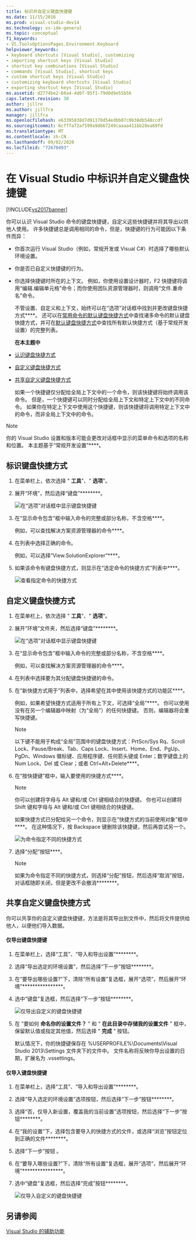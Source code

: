 ```yaml
---
title: 标识并自定义键盘快捷键
ms.date: 11/15/2016
ms.prod: visual-studio-dev14
ms.technology: vs-ide-general
ms.topic: conceptual
f1_keywords:
- VS.ToolsOptionsPages.Environment.Keyboard
helpviewer_keywords:
- keyboard shortcuts [Visual Studio], customizing
- importing shortcut keys [Visual Studio]
- shortcut key combinations [Visual Studio]
- commands [Visual Studio], shortcut keys
- custom shortcut keys [Visual Studio]
- customizing keyboard shortcuts [Visual Studio]
- exporting shortcut keys [Visual Studio]
ms.assetid: d2774be2-60a4-4d6f-95f1-79d0d9e55b56
caps.latest.revision: 30
author: jillre
ms.author: jillfra
manager: jillfra
ms.openlocfilehash: e63395838d7d91170d54edbb07c0b38db548ccdf
ms.sourcegitcommit: 6cfffa72af599a9d667249caaaa411bb28ea69fd
ms.translationtype: MT
ms.contentlocale: zh-CN
ms.lasthandoff: 09/02/2020
ms.locfileid: "72670493"
---
```

# <a name="identifying-and-customizing-keyboard-shortcuts-in-visual-studio"></a>在 Visual Studio 中标识并自定义键盘快捷键
[!INCLUDE[vs2017banner](../includes/vs2017banner.md)]

你可以认识 Visual Studio 命令的键盘快捷键，自定义这些快捷键并将其导出以供他人使用。 许多快捷键总是调用相同的命令，但是，快捷键的行为可能因以下条件而异：

- 你首次运行 Visual Studio（例如，常规开发或 Visual C#）时选择了哪些默认环境设置。

- 你是否已自定义快捷键的行为。

- 你选择快捷键时所在的上下文。 例如，你使用设置设计器时，F2 快捷键将调用“编辑.编辑单元格”命令；而你使用团队资源管理器时，则调用“文件.重命名”命令。

  不管设置、自定义和上下文，始终可以在“选项”对话框中找到并更改键盘快捷方式****。 还可以在[常用命令的默认键盘快捷方式](../ide/default-keyboard-shortcuts-for-frequently-used-commands-in-visual-studio.md)中查找诸多命令的默认键盘快捷方式，并可在[默认键盘快捷方式](../ide/default-keyboard-shortcuts-in-visual-studio.md)中查找所有默认快捷方式（基于常规开发设置）的完整列表。

  **在本主题中**

- [认识键盘快捷方式](../ide/identifying-and-customizing-keyboard-shortcuts-in-visual-studio.md#bkmk_identify)

- [自定义键盘快捷方式](../ide/identifying-and-customizing-keyboard-shortcuts-in-visual-studio.md#bkmk_assign)

- [共享自定义键盘快捷方式](../ide/identifying-and-customizing-keyboard-shortcuts-in-visual-studio.md#bkmk_transfer)

  如果一个快捷键仅分配给全局上下文中的一个命令，则该快捷键将始终调用该命令。 但是，一个快捷键可以同时分配给全局上下文和特定上下文中的不同命令。 如果你在特定上下文中使用这个快捷键，则该快捷键将调用特定上下文中的命令，而非全局上下文中的命令。

> [!NOTE]
> 你的 Visual Studio 设置和版本可能会更改对话框中显示的菜单命令和选项的名称和位置。 本主题基于“常规开发设置”****。

## <a name="identifying-a-keyboard-shortcut"></a><a name="bkmk_identify"></a> 标识键盘快捷方式

1. 在菜单栏上，依次选择 " **工具**"、" **选项**"。

2. 展开“环境”，然后选择“键盘”********。

     ![在“选项”对话框中显示键盘快捷键](../ide/media/optionskeyboard.png "OptionsKeyboard")

3. 在“显示命令包含”框中输入命令的完整或部分名称，不含空格****。

     例如，可以查找解决方案资源管理器的命令****。

4. 在列表中选择正确的命令。

     例如，可以选择“View.SolutionExplorer”****。

5. 如果该命令有键盘快捷方式，则显示在“选定命令的快捷方式”列表中****。

     ![查看指定命令的快捷方式](../ide/media/viewshortcut.png "ViewShortcut")

## <a name="customizing-a-keyboard-shortcut"></a><a name="bkmk_assign"></a>自定义键盘快捷方式

1. 在菜单栏上，依次选择 " **工具**"、" **选项**"。

2. 展开“环境”文件夹，然后选择“键盘”********。

     ![在“选项”对话框中显示键盘快捷键](../ide/media/optionskeyboard.png "OptionsKeyboard")

3. 在“显示命令包含”框中输入命令的完整或部分名称，不含空格****。

     例如，可以查找解决方案资源管理器的命令****。

4. 在列表中选择要为其分配键盘快捷键的命令。

5. 在“新快捷方式用于”列表中，选择希望在其中使用该快捷方式的功能区****。

     例如，如果希望快捷方式适用于所有上下文，可选择“全局”****。 你可以使用没有在另一个编辑器中映射（为“全局”）的任何快捷键。 否则，编辑器将会重写快捷键。

    > [!NOTE]
    > 以下键不能用于构成“全局”范围中的键盘快捷方式：PrtScn/Sys Rq、Scroll Lock、Pause/Break、Tab、Caps Lock、Insert、Home、End、PgUp、PgDn、Windows 徽标键、应用程序键、任何箭头键或 Enter；数字键盘上的 Num Lock、Del 或 Clear；或者 Ctrl+Alt+Delete****。

6. 在“按快捷键”框中，输入要使用的快捷方式****。

    > [!NOTE]
    > 你可以创建将字母与 Alt 键和/或 Ctrl 键相结合的快捷键。 你也可以创建将 Shift 键和字母与 Alt 键和/或 Ctrl 键相结合的快捷键。

     如果快捷方式已分配给另一个命令，则显示在“快捷方式的当前使用对象”框中****。 在这种情况下，按 Backspace 键删除该快捷键，然后再尝试另一个。

     ![为命令指定不同的快捷方式](../ide/media/reassignshortcut.png "ReassignShortcut")

7. 选择“分配”按钮****。

    > [!NOTE]
    > 如果为命令指定不同的快捷方式，则选择“分配”按钮，然后选择“取消”按钮，对话框随即关闭，但是更改不会撤消********。

## <a name="sharing-custom-keyboard-shortcuts"></a><a name="bkmk_transfer"></a> 共享自定义键盘快捷方式
 你可以共享你的自定义键盘快捷键，方法是将其导出到文件中，然后将文件提供给他人，以便他们导入数据。

#### <a name="to-export-only-keyboard-shortcuts"></a>仅导出键盘快捷键

1. 在菜单栏上，选择“工具”、“导入和导出设置”********。

2. 选择“导出选定的环境设置”，然后选择“下一步”按钮********。

3. 在“要导出哪些设置?”下，清除“所有设置”复选框，展开“选项”，然后展开“环境”****************。

4. 选中“键盘”复选框，然后选择“下一步”按钮********。

     ![仅导出自定义的键盘快捷键](../ide/media/exportshortcuts.png "ExportShortcuts")

5. 在 "要如何 **命名你的设置文件？** " 和 " **在此目录中存储我的设置文件** " 框中，保留默认值或指定其他值，然后选择 " **完成** " 按钮。

     默认情况下，你的快捷键保存在 %USERPROFILE%\Documents\Visual Studio 2013\Settings 文件夹下的文件中。 文件名称将反映你导出设置的日期，扩展名为 .vssettings。

#### <a name="to-import-only-keyboard-shortcuts"></a>仅导入键盘快捷键

1. 在菜单栏上，选择“工具”、“导入和导出设置”********。

2. 选择“导入选定的环境设置”选项按钮，然后选择“下一步”按钮********。

3. 选择“否，仅导入新设置，覆盖我的当前设置”选项按钮，然后选择“下一步”按钮********。

4. 在“我的设置”下，选择包含要导入的快捷方式的文件，或选择“浏览”按钮定位到正确的文件********。

5. 选择“下一步”按钮  。

6. 在“要导入哪些设置?”下，清除“所有设置”复选框，展开“选项”，然后展开“环境”****************。

7. 选中“键盘”复选框，然后选择“完成”按钮********。

     ![仅导入自定义的键盘快捷键](../ide/media/importshortcuts.png "ImportShortcuts")

## <a name="see-also"></a>另请参阅
 [Visual Studio 的辅助功能](../ide/reference/accessibility-features-of-visual-studio.md)
